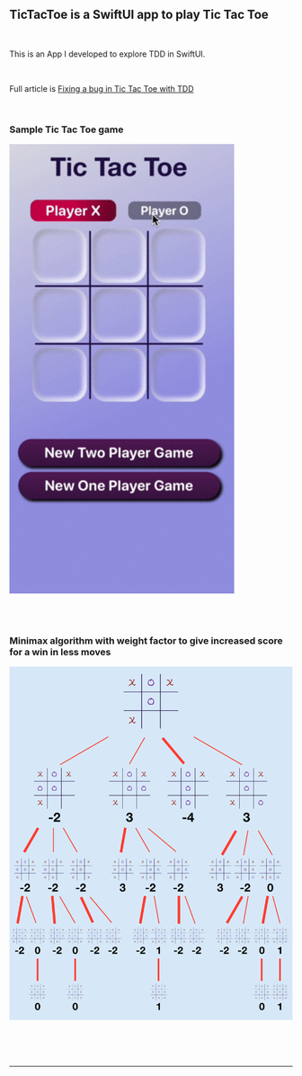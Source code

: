 ## TicTacToe is a SwiftUI app to play Tic Tac Toe


<BR>

This is an App I developed to explore TDD in SwiftUI.


<BR>

Full article is <a href="https://swdevnotes.com/swift/2022/fixing-a-bug-in-tic-tac-toe-with-tdd/" target="_blank">
Fixing a bug in Tic Tac Toe with TDD
</a>




<BR>


### Sample Tic Tac Toe game
<img width="400" 
alt="tic tac toe sample game"
src="https://github.com/calleric/swift/blob/main/TicTacToe/images/tic-tac-toe.gif">

<BR>



<BR>


### Minimax algorithm with weight factor to give increased score for a win in less moves
<img width="600" 
alt="minimax-path-for-o-player-adjusted-scores.png"
src="https://github.com/calleric/swift/blob/main/TicTacToe/images/minimax-path-for-o-player-adjusted-scores.png">

<BR>






<BR>
<BR>
<HR>
<BR>


